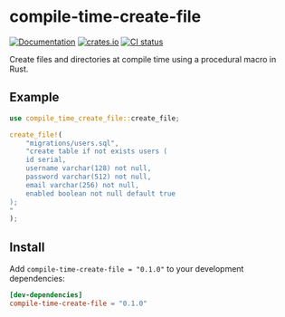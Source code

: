 # compile-time-create-file

[![Documentation][docs-badge]][docs-link]
[![crates.io][crate-badge]][crate-link]
[![CI status][ci-badge]][ci-link]

Create files and directories at compile time using a procedural macro in Rust.

## Example

```rust
use compile_time_create_file::create_file;

create_file!(
    "migrations/users.sql",
    "create table if not exists users (
    id serial,
    username varchar(128) not null,
    password varchar(512) not null,
    email varchar(256) not null,
    enabled boolean not null default true
);
"
);
```

## Install

Add `compile-time-create-file = "0.1.0"` to your development
dependencies:

```toml
[dev-dependencies]
compile-time-create-file = "0.1.0"
```

[docs-badge]: https://img.shields.io/docsrs/compile-time-create-file
[docs-link]: https://docs.rs/compile-time-create-file
[crate-badge]: https://img.shields.io/crates/v/compile-time-create-file
[crate-link]: https://crates.io/crates/compile-time-create-file
[ci-badge]: https://img.shields.io/github/workflow/status/mondeja/compile-time-create-file/CI?label=tests
[ci-link]: https://github.com/mondeja/compile-time-create-file/actions
